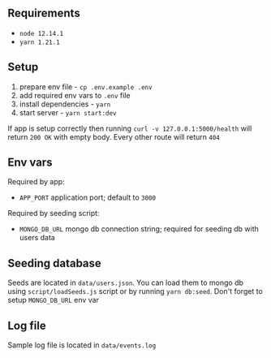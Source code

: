 ## Requirements

- `node 12.14.1`
- `yarn 1.21.1`

## Setup

1. prepare env file - `cp .env.example .env`
1. add required env vars to `.env` file
1. install dependencies - `yarn`
1. start server - `yarn start:dev`

If app is setup correctly then running `curl -v 127.0.0.1:5000/health` will return `200 OK` with empty body. Every other route will return `404`

## Env vars

Required by app:

- `APP_PORT` application port; default to `3000`

Required by seeding script:

- `MONGO_DB_URL` mongo db connection string; required for seeding db with users data

## Seeding database

Seeds are located in `data/users.json`. You can load them to mongo db using
`script/loadSeeds.js` script or by running `yarn db:seed`. Don't forget to
setup `MONGO_DB_URL` env var

## Log file

Sample log file is located in `data/events.log`
